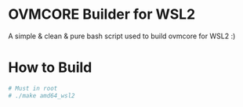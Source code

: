 # OVMCORE Builder for WSL2
A simple & clean & pure bash script used to build ovmcore for WSL2 :)

# How to Build
```sh
# Must in root
# ./make amd64_wsl2
```
